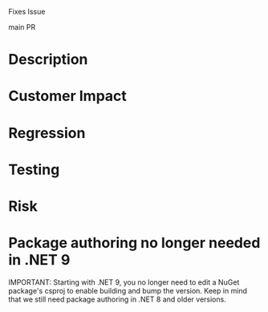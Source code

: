 Fixes Issue <!-- Issue Number -->

main PR <!-- Link to PR if any that fixed this in the main branch. -->

# Description

<!-- Give a brief summary of the issue and how the pull request is fixing it. -->

# Customer Impact

<!-- What is the impact to customers of not taking this fix? -->

# Regression

<!-- Is this fixing a problem that was introduced in the most recent release, ie., fixing a regression? -->

# Testing

<!-- What kind of testing has been done with the fix. -->

# Risk

<!-- Please assess the risk of taking this fix. Provide details backing up your assessment. -->

# Package authoring no longer needed in .NET 9

IMPORTANT: Starting with .NET 9, you no longer need to edit a NuGet package's csproj to enable building and bump the version.
Keep in mind that we still need package authoring in .NET 8 and older versions.